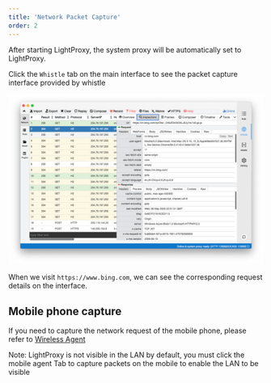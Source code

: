 ```yaml
---
title: 'Network Packet Capture'
order: 2
---
```


After starting LightProxy, the system proxy will be automatically set to LightProxy.


Click the `Whistle` tab on the main interface to see the packet capture interface provided by whistle


![img](../imgs/network-capture.png)


When we visit `https://www.bing.com`, we can see the corresponding request details on the interface.

## Mobile phone capture

If you need to capture the network request of the mobile phone, please refer to [Wireless Agent](./wireless)

<Alert> Note: LightProxy is not visible in the LAN by default, you must click the mobile agent Tab to capture packets on the mobile to enable the LAN to be visible </Alert>